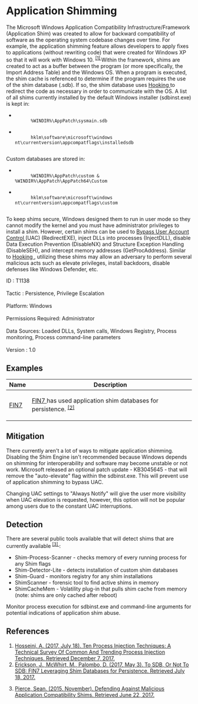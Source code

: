 <div class="container-fluid">
 <h1>
  Application Shimming
 </h1>
 <div class="row">
  <div class="col-md-8 description-body">
   <p>
    The Microsoft Windows Application Compatibility Infrastructure/Framework (Application Shim) was created to allow for backward compatibility of software as the operating system codebase changes over time. For example, the application shimming feature allows developers to apply fixes to applications (without rewriting code) that were created for Windows XP so that it will work with Windows 10.
    <span class="scite-citeref-number" data-reference="Endgame Process Injection July 2017" id="scite-ref-1-a">
     <sup>
      <a aria-describedby="qtip-0" data-hasqtip="0" href="https://www.endgame.com/blog/technical-blog/ten-process-injection-techniques-technical-survey-common-and-trending-process" target="_blank">
       [1]
      </a>
     </sup>
    </span>
    Within the framework, shims are created to act as a buffer between the program (or more specifically, the Import Address Table) and the Windows OS. When a program is executed, the shim cache is referenced to determine if the program requires the use of the shim database (.sdb). If so, the shim database uses
    <a href="https://attack.mitre.org/techniques/T1179">
     Hooking
    </a>
    to redirect the code as necessary in order to communicate with the OS. A list of all shims currently installed by the default Windows installer (sdbinst.exe) is kept in:
   </p>
   <ul>
    <li>
     <code>
      %WINDIR%\AppPatch\sysmain.sdb
     </code>
    </li>
    <li>
     <code>
      hklm\software\microsoft\windows nt\currentversion\appcompatflags\installedsdb
     </code>
    </li>
   </ul>
   <p>
    Custom databases are stored in:
   </p>
   <ul>
    <li>
     <code>
      %WINDIR%\AppPatch\custom &amp; %WINDIR%\AppPatch\AppPatch64\Custom
     </code>
    </li>
    <li>
     <code>
      hklm\software\microsoft\windows nt\currentversion\appcompatflags\custom
     </code>
    </li>
   </ul>
   <p>
    To keep shims secure, Windows designed them to run in user mode so they cannot modify the kernel and you must have administrator privileges to install a shim. However, certain shims can be used to
    <a href="https://attack.mitre.org/techniques/T1088">
     Bypass User Account Control
    </a>
    (UAC) (RedirectEXE), inject DLLs into processes (InjectDLL), disable Data Execution Prevention (DisableNX) and Structure Exception Handling (DisableSEH), and intercept memory addresses (GetProcAddress). Similar to
    <a href="https://attack.mitre.org/techniques/T1179">
     Hooking
    </a>
    , utilizing these shims may allow an adversary to perform several malicious acts such as elevate privileges, install backdoors, disable defenses like Windows Defender, etc.
   </p>
  </div>
  <div class="col-md-4">
   <div class="card">
    <div class="card-body">
     <div class="card-data">
      <span class="h5 card-title">
       ID
      </span>
      : T1138
      <br/>
      <br/>
     </div>
     <div class="card-data">
      <span class="h5 card-title">
      </span>
     </div>
     <div class="card-data">
      <span class="h5 card-title">
       Tactic
      </span>
      : Persistence, Privilege Escalation
      <br/>
      <br/>
     </div>
     <div class="card-data">
      <span class="h5 card-title">
       Platform:
      </span>
      Windows
      <br/>
      <br/>
     </div>
     <div class="card-data">
      <span class="h5 card-title">
       Permissions Required:
      </span>
      Administrator
      <br/>
      <br/>
     </div>
     <div class="card-data">
      <span class="h5 card-title">
      </span>
     </div>
     <div class="card-data">
      <span class="h5 card-title">
       Data Sources:
      </span>
      Loaded DLLs, System calls, Windows Registry, Process monitoring, Process command-line parameters
      <br/>
      <br/>
     </div>
     <div class="card-data">
      <span class="h5 card-title">
      </span>
     </div>
     <div class="card-data">
      <span class="h5 card-title">
      </span>
     </div>
     <div class="card-data">
      <span class="h5 card-title">
      </span>
     </div>
     <div class="card-data">
      <span class="h5 card-title">
      </span>
     </div>
     <div class="card-data">
      <span class="h5 card-title">
      </span>
     </div>
     <div class="card-data">
      <span class="h5 card-title">
      </span>
     </div>
     <div class="card-data">
      <span class="h5 card-title">
       Version
      </span>
      : 1.0
     </div>
    </div>
   </div>
  </div>
 </div>
 <h2 class="pt-3" id="examples">
  Examples
 </h2>
 <table class="table table-bordered table-light mt-2">
  <thead>
   <tr>
    <th scope="col">
     Name
    </th>
    <th scope="col">
     Description
    </th>
   </tr>
  </thead>
  <tbody class="bg-white">
   <tr>
    <td>
     <a href="https://attack.mitre.org/groups/G0046">
      FIN7
     </a>
    </td>
    <td>
     <p>
      <a href="https://attack.mitre.org/groups/G0046">
       FIN7
      </a>
      has used application shim databases for persistence.
      <span class="scite-citeref-number" data-reference="FireEye FIN7 Shim Databases" id="scite-ref-2-a" onclick="scrollToRef('scite-2')">
       <sup>
        <a aria-describedby="qtip-1" data-hasqtip="1" href="https://www.fireeye.com/blog/threat-research/2017/05/fin7-shim-databases-persistence.html" target="_blank">
         [2]
        </a>
       </sup>
      </span>
     </p>
    </td>
   </tr>
  </tbody>
 </table>
 <h2 class="pt-3" id="mitigation">
  Mitigation
 </h2>
 <p>
  There currently aren't a lot of ways to mitigate application shimming. Disabling the Shim Engine isn't recommended because Windows depends on shimming for interoperability and software may become unstable or not work. Microsoft released an optional patch update - KB3045645 - that will remove the "auto-elevate" flag within the sdbinst.exe. This will prevent use of application shimming to bypass UAC.
 </p>
 <p>
  Changing UAC settings to "Always Notify" will give the user more visibility when UAC elevation is requested, however, this option will not be popular among users due to the constant UAC interruptions.
 </p>
 <h2 class="pt-3" id="detection">
  Detection
 </h2>
 <p>
  There are several public tools available that will detect shims that are currently available
  <span class="scite-citeref-number" data-reference="Black Hat 2015 App Shim" id="scite-ref-3-a">
   <sup>
    <a aria-describedby="qtip-2" data-hasqtip="2" href="https://www.blackhat.com/docs/eu-15/materials/eu-15-Pierce-Defending-Against-Malicious-Application-Compatibility-Shims-wp.pdf" target="_blank">
     [3]
    </a>
   </sup>
  </span>
  :
 </p>
 <ul>
  <li>
   Shim-Process-Scanner - checks memory of every running process for any Shim flags
  </li>
  <li>
   Shim-Detector-Lite - detects installation of custom shim databases
  </li>
  <li>
   Shim-Guard - monitors registry for any shim installations
  </li>
  <li>
   ShimScanner - forensic tool to find active shims in memory
  </li>
  <li>
   ShimCacheMem - Volatility plug-in that pulls shim cache from memory (note: shims are only cached after reboot)
  </li>
 </ul>
 <p>
  Monitor process execution for sdbinst.exe and command-line arguments for potential indications of application shim abuse.
 </p>
 <h2 class="pt-3" id="references">
  References
 </h2>
 <div class="row">
  <div class="col">
   <ol>
    <li>
     <span class="scite-citation" id="scite-1">
      <span class="scite-citation-text">
       <a class="external text" href="https://www.endgame.com/blog/technical-blog/ten-process-injection-techniques-technical-survey-common-and-trending-process" name="scite-1" rel="nofollow" target="_blank">
        Hosseini, A. (2017, July 18). Ten Process Injection Techniques: A Technical Survey Of Common And Trending Process Injection Techniques. Retrieved December 7, 2017.
       </a>
      </span>
     </span>
    </li>
    <li>
     <span class="scite-citation" id="scite-2">
      <span class="scite-citation-text">
       <a class="external text" href="https://www.fireeye.com/blog/threat-research/2017/05/fin7-shim-databases-persistence.html" name="scite-2" rel="nofollow" target="_blank">
        Erickson, J., McWhirt, M., Palombo, D. (2017, May 3). To SDB, Or Not To SDB: FIN7 Leveraging Shim Databases for Persistence. Retrieved July 18, 2017.
       </a>
      </span>
     </span>
    </li>
   </ol>
  </div>
  <div class="col">
   <ol start="3.5">
    <li>
     <span class="scite-citation" id="scite-3">
      <span class="scite-citation-text">
       <a class="external text" href="https://www.blackhat.com/docs/eu-15/materials/eu-15-Pierce-Defending-Against-Malicious-Application-Compatibility-Shims-wp.pdf" name="scite-3" rel="nofollow" target="_blank">
        Pierce, Sean. (2015, November). Defending Against Malicious Application Compatibility Shims. Retrieved June 22, 2017.
       </a>
      </span>
     </span>
    </li>
   </ol>
  </div>
 </div>
</div>
